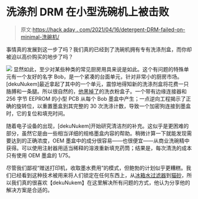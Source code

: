 # 洗涤剂 DRM 在小型洗碗机上被击败

> 原文:[https://hack aday . com/2021/04/16/detergent-DRM-failed-on-minimal-洗碗机/](https://hackaday.com/2021/04/16/detergent-drm-defeated-on-diminutive-dishwasher/)

事情真的发展到这一步了吗？我们真的已经到了洗碗机拥有专有洗涤剂盒，而你却被迫以高价购买的地步了吗？

[![](../Images/4639d6262a795a2cfdbe5c3d0899242a.png)](https://hackaday.com/wp-content/uploads/2021/04/fill.jpg) 显然如此，至少对某些种类的常见厨房用具来说是如此。这个有问题的特殊单元有一个友好的名字 Bob，是一个紧凑的台面单元，针对非常小的厨房市场。[dekuNukem]最近拿起了其中的一个单元，震惊地得知新的洗涤剂盒将花费一只胳膊和一条腿。所以很自然的，[他黑掉了](https://github.com/dekuNukem/bob_cassette_rewinder)的洗衣粉盒子。一个带有边缘连接器和 256 字节 EEPROM 的小型 PCB 从每个 Bob 墨盒中产生；一点逆向工程揭示了正确的旋转位，以重置墨盒到其完整的 30 次洗涤计数，导致一个加密狗连接到墨盒时，它的复位和填充时间。

随着电子设备的出现，[dekuNukem]开始研究清洁剂的补充。这似乎是更困难的部分，虽然它是由一些相当详细的规格墨盒内容的帮助。稍微计算一下就能发现需要达到的正确浓度，OEM 墨盒中的成分很容易——也很便宜——从商业洗碗精中获得。可以使用注射器用适当稀释的溶液重新填充药筒；结果是，每次清洗的成本只有使用 OEM 墨盒的 1/75。

尽管我们鄙视“赠送打印机，收取墨水费用”的模式，但鲍勃的计划似乎更糟糕。我们已经看到这种技术被用来将人们锁定在任何东西上，从[冰箱水过滤器](https://hackaday.com/2020/06/14/the-water-filter-that-wouldnt-defeating-drm-with-duct-tape-and-a-dremel/)到[猫砂](https://hackaday.com/2018/09/04/doing-logic-analysis-to-get-around-the-catgenies-drm/)，所以我们真的很喜欢【dekuNukem】在这里解决所有问题的方式，他认为分享他的解决方案是合适的。